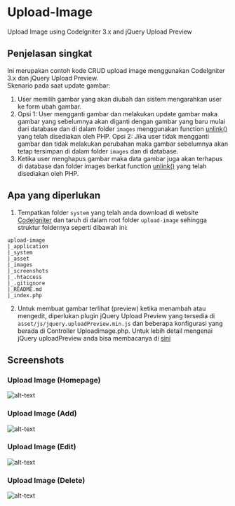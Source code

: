# Upload-Image
Upload Image using CodeIgniter 3.x and jQuery Upload Preview

## Penjelasan singkat
Ini merupakan contoh kode CRUD upload image menggunakan CodeIgniter 3.x dan
jQuery Upload Preview. <br>
Skenario pada saat update gambar: <br>
1. User memilih gambar yang akan diubah dan sistem mengarahkan user ke form
ubah gambar. <br>
2. Opsi 1: User mengganti gambar dan melakukan update gambar maka gambar yang
sebelumnya akan diganti dengan gambar yang baru mulai dari database dan di dalam
folder `images` menggunakan function [unlink()](http://php.net/manual/en/function.unlink.php)
yang telah disediakan oleh PHP.
  Opsi 2: Jika user tidak mengganti gambar dan tidak melakukan perubahan maka
gambar sebelumnya akan tetap tersimpan di dalam folder `images` dan di database.
3. Ketika user menghapus gambar maka data gambar juga akan terhapus di database dan folder images
berkat function [unlink()](http://php.net/manual/en/function.unlink.php)
yang telah disediakan oleh PHP.

## Apa yang diperlukan
1. Tempatkan folder `system` yang telah anda download di website [CodeIgniter](https://codeigniter.com/download) dan taruh di dalam root folder `upload-image` sehingga struktur foldernya seperti dibawah ini:<br>
```
upload-image
|_application
|_system
|_asset
|_images
|_screenshots
|_.htaccess
|_.gitignore
|_README.md
|_index.php
```
2. Untuk membuat gambar terlihat (preview) ketika menambah atau mengedit, diperlukan plugin
jQuery Upload Preview yang tersedia di `asset/js/jquery.uploadPreview.min.js` dan beberapa konfigurasi yang berada di Controller Uploadimage.php. Untuk lebih detail mengenai jQuery uploadPreview anda bisa membacanya di [sini](http://opoloo.github.io/jquery_upload_preview/)

## Screenshots
### Upload Image (Homepage)<br>
![alt-text](https://github.com/satyakresna/codeigniter-example/blob/master/upload-image/screenshots/Homepage.png "Homepage.png")<br>
### Upload Image (Add)<br>
![alt-text](https://github.com/satyakresna/codeigniter-example/blob/master/upload-image/screenshots/Upload%20Image%20add.png "Add.png")<br>
### Upload Image (Edit)<br>
![alt-text](https://github.com/satyakresna/codeigniter-example/blob/master/upload-image/screenshots/Upload%20Image%20edit.png "Edit.png")<br>
### Upload Image (Delete)<br>
![alt-text](https://github.com/satyakresna/codeigniter-example/blob/master/upload-image/screenshots/Upload%20Image%20delete.png "Delete.png")
